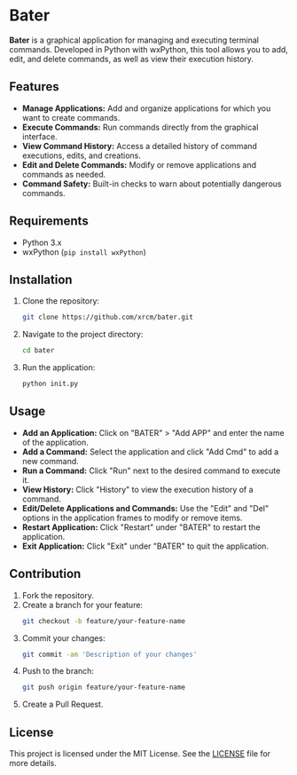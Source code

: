 # Bater

**Bater** is a graphical application for managing and executing terminal commands. Developed in Python with wxPython, this tool allows you to add, edit, and delete commands, as well as view their execution history.

## Features

- **Manage Applications:** Add and organize applications for which you want to create commands.
- **Execute Commands:** Run commands directly from the graphical interface.
- **View Command History:** Access a detailed history of command executions, edits, and creations.
- **Edit and Delete Commands:** Modify or remove applications and commands as needed.
- **Command Safety:** Built-in checks to warn about potentially dangerous commands.

## Requirements

- Python 3.x
- wxPython (`pip install wxPython`)

## Installation

1. Clone the repository:
   ```sh
   git clone https://github.com/xrcm/bater.git
   ```

2. Navigate to the project directory:
   ```sh
   cd bater
   ```

3. Run the application:
   ```sh
   python init.py
   ```

## Usage

- **Add an Application:** Click on "BATER" > "Add APP" and enter the name of the application.
- **Add a Command:** Select the application and click "Add Cmd" to add a new command.
- **Run a Command:** Click "Run" next to the desired command to execute it.
- **View History:** Click "History" to view the execution history of a command.
- **Edit/Delete Applications and Commands:** Use the "Edit" and "Del" options in the application frames to modify or remove items.
- **Restart Application:** Click "Restart" under "BATER" to restart the application.
- **Exit Application:** Click "Exit" under "BATER" to quit the application.

## Contribution

1. Fork the repository.
2. Create a branch for your feature:
   ```sh
   git checkout -b feature/your-feature-name
   ```
3. Commit your changes:
   ```sh
   git commit -am 'Description of your changes'
   ```
4. Push to the branch:
   ```sh
   git push origin feature/your-feature-name
   ```
5. Create a Pull Request.

## License

This project is licensed under the MIT License. See the [LICENSE](LICENSE) file for more details.
